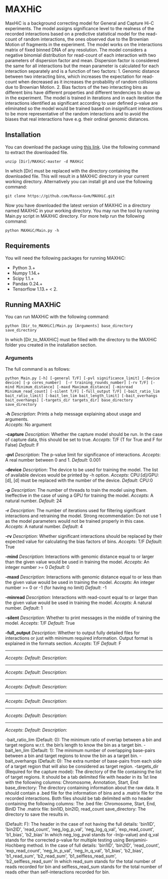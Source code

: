 # MAXHiC

MaxHiC is a background correcting model for General and Capture Hi-C experiments. The model assigns significance level to the realness of the recorded interactions based on a predictive statistical model for the read-count of random interactions, the ones observed due to the Brownian Motion of fragments in the experiment. The model works on the interactions matrix of fixed binned DNA of any resolution. The model considers a negative binomial distribution for read-count of each interaction with two parameters of dispersion factor and mean. Dispersion factor is considered the same for all interactions but the mean parameter is calculated for each interaction separately and is a function of two factors: 1. Genomic distance between two interacting bins, which increases the expectation for read-count when decreased as it increases the probability of random collisions due to Brownian Motion. 2. Bias factors of the two interacting bins as different bins have different properties and different tendencies to show up in the experiment. The model is trained in iterations and in each iteration the interactions identified as significant according to user defined p-value are eliminated so the model would be trained based on insignificant interactions to be more representative of the random interactions and to avoid the biases that real interactions have e.g. their ordinal genomic distances.


## Installation

You can download the package using [this link](https://github.com/Rassa-Gvm/MAXHiC/archive/master.zip). Use the following command to extract the downloaded file.

```
unzip [Dir]/MAXHiC-master -d MAXHiC
```

In which [Dir] must be replaced with the directory containing the downloaded file. This will result in a MAXHiC directory in your current working directory. Alternatively you can install git and use the following command:

```
git clone https://github.com/Rassa-Gvm/MAXHiC.git
```

Now you have downloaded the latest version of MAXHiC in a directory named MAXHiC in your working directory. You may run the tool by running Main.py script in MAXHiC directory. For more help run the following command:

```
python MAXHiC/Main.py -h
```

## Requirements

You will need the following packages for running MAXHiC:
* Python 3.+
* Numpy 1.14.+
* Scipy 1.1.+
* Pandas 0.24.+
* Tensorflow 1.13.+ < 2.

## Running MAXHiC

You can run MAXHiC with the following command:

```
python [Dir_to_MAXHiC]/Main.py [Arguments] base_directory save_directory 
```

In which [Dir_to_MAXHiC] must be filled with the directory to the MAXHiC folder you created in the installation section.

### Arguments

The full command is as follows:

```
python Main.py [-h] [-general T/F] [-pvl significance_limit] [-device device] [-p cores_number]  [-r training_rounds_number] [-rv T/F] [-mind Minimum_distance] [-maxd Maximum_distance] [-minread Minimum_read_count] [-silent T/F] [-full_output T/F] [-bait_ratio_lim bait_ratio_limit] [-bait_len_lim bait_length_limit] [-bait_overhangs bait_overhangs] [-targets_dir targets_dir] base_directory save_directory 
```

**-h**
*Description*: Prints a help message explaining about usage and arguments.  
*Accepts*: No argument  

**-capture**
*Description*: Whether the capture model should be run. In the case of capture data, this should be set to true.
*Accepts*: T/F (T for True and F for False)
*Default*: F

**-pvl**
*Description*: The p-value limit for significance of interactions.
*Accepts*: A real number between 0 and 1.
*Default*: 0.001

**-device**
*Description*: The device to be used for training the model. The list of available devices would be printed by -h option. 
*Accepts*: CPU:[d]/GPU:[d], [d] must be replaced with the number of the device.
*Default*: CPU:0

**-p**
*Description*: The number of threads to train the model using them. Ineffective in the case of using a GPU for training the model.
*Accepts*: A natural number.
*Default*: 24

**-r**
*Description*: The number of iterations used for filtering significant interactions and retraining the model. Strong recommendation: Do not use 1 as the model parameters would not be trained properly in this case.
*Accepts*: A natural number.
*Default*: 4

**-rv**
*Description*: Whether significant interactions should be replaced by their expected value for calculating the bias factors of bins.
*Accepts*: T/F
*Default*: True

**-mind**
*Description*: Interactions with genomic distance equal to or larger than the given value would be used in training the model.
*Accepts*: An integer number >= 0
*Default*: 0

**-maxd**
*Description*: Interactions with genomic distance equal to or less than the given value would be used in training the model.
*Accepts*: An integer number >= 0 or -1 (for having no limit)
*Default*: -1

**-minread**
*Description*: Interactions with read-count equal to or larger than the given value would be used in training the model.
*Accepts*: A natural number.
*Default*: 1

**-silent**
*Description*: Whether to print messages in the middle of training the model.
*Accepts*: T/F
*Default*: True

**-full_output**
*Description*: Whether to output fully detailed files for interactions or just with minimum required information. Output format is explained in the formats section.
*Accepts*: T/F
*Default*: F


****
*Accepts*:
*Default*:
*Description*:

****
*Accepts*:
*Default*:
*Description*:

****
*Accepts*:
*Default*:
*Description*:

****
*Accepts*:
*Default*:
*Description*:

****
*Accepts*:
*Default*:
*Description*:

****
*Accepts*:
*Default*:
*Description*:








-bait_ratio_lim (Default: 0): The minimum ratio of overlap between a bin and target regions w.r.t. the bin’s length to know the bin as a target bin.
-bait_len_lim (Default: 1): The minimum number of overlapping base-pairs between a bin and target regions to know the bin as a target bin.
-bait_overhangs (Default: 0): The extra number of base-pairs from each side of a target region that will also be considered as target region.
-targets_dir (Required for the capture model): The directory of the file containing the list of target regions. It should be a tab delimited file with header in its 1st line with the following columns:
Chromosome, Annotation, Start, End
base_directory: The directory containing information about the raw data. It should contain a .bed file for the information of bins and a .matrix file for the recorded interactions. Both files should be tab delimited with no header containing the following columns:
The .bed file:
Chromosome, Start, End, BinID
The .matrix file:
bin1ID, bin2ID, read_count
 save_directory: The directory to save the results in.
 
  (Default: F): 
The header in the case of not having the full details:
'bin1ID', 'bin2ID', 'read_count', 'neg_log_p_val', 'neg_log_q_val', 'exp_read_count', 'b1_bias', 'b2_bias'
In which neg_log_pval stands for -ln(p-value) and q_val stands for the corrected p-value for multiple testing using Benjamini-Hochberg method.
In the case of full details:
'bin1ID', 'bin2ID', 'read_count', 'exp_read_count', 'neg_ln_p_val', 'neg_ln_q_val', 'b1_bias', 'b2_bias', 'b1_read_sum', 'b2_read_sum', 'b1_selfless_read_sum', 'b2_selfless_read_sum'
In which read_sum stands for the total number of reads recorded for bin and selfless_read_sum stands for the total number of reads other than self-interactions recorded for bin.





